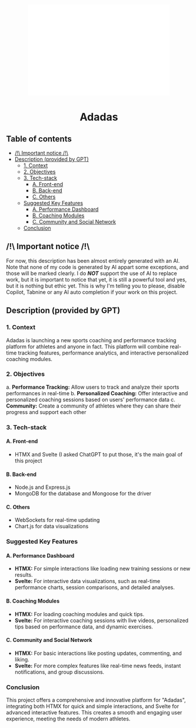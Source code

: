 <!-- Use of Markdown All in One -> https://marketplace.cursorapi.com/items?itemName=yzhang.markdown-all-in-one -->
<!-- Ignoring MD03/no-inline-html for the sake of centering -->

<div align=center> <!-- ignoring MD041/first-line-heading convention for the logo because it's cool -->

![Adadas Logo](logo.svg)

</div>

<h1 align=center>Adadas</h1>

## Table of contents <!-- omit in toc -->

- [/!\\ Important notice /!\\](#-important-notice-)
- [Description (provided by GPT)](#description-provided-by-gpt)
  - [1. Context](#1-context)
  - [2. Objectives](#2-objectives)
  - [3. Tech-stack](#3-tech-stack)
    - [A. Front-end](#a-front-end)
    - [B. Back-end](#b-back-end)
    - [C. Others](#c-others)
  - [Suggested Key Features](#suggested-key-features)
    - [A. Performance Dashboard](#a-performance-dashboard)
    - [B. Coaching Modules](#b-coaching-modules)
    - [C. Community and Social Network](#c-community-and-social-network)
  - [Conclusion](#conclusion)

## /!\ Important notice /!\

For now, this description has been almost entirely generated with an AI. Note that none of my code is generated by AI appart some exceptions, and those will be marked clearly. I do ***NOT*** support the use of AI to replace work, but it is important to notice that yet, it is still a powerful tool and yes, but it is nothing but ethic yet. This is why I'm telling you to please, disable Copilot, Tabnine or any AI auto completion if your work on this project.

## Description (provided by GPT)

### 1. Context

Adadas is launching a new sports coaching and performance tracking platform for athletes and anyone in fact. This platform will combine real-time tracking features, performance analytics, and interactive personalized coaching modules.

### 2. Objectives

a. **Performance Tracking:** Allow users to track and analyze their sports performances in real-time
b. **Personalized Coaching:** Offer interactive and personalized coaching sessions based on users' performance data
c. **Community:** Create a community of athletes where they can share their progress and support each other

### 3. Tech-stack

#### A. Front-end

- HTMX and Svelte (I asked ChatGPT to put those, it's the main goal of this project

#### B. Back-end

- Node.js and Express.js
- MongoDB for the database and Mongoose for the driver

#### C. Others

- WebSockets for real-time updating
- Chart.js for data visualizations

### Suggested Key Features

#### A. Performance Dashboard

- **HTMX:** For simple interactions like loading new training sessions or new results.
- **Svelte:** For interactive data visualizations, such as real-time performance charts, session comparisons, and detailed analyses.

#### B. Coaching Modules

- **HTMX:** For loading coaching modules and quick tips.
- **Svelte:** For interactive coaching sessions with live videos, personalized tips based on performance data, and dynamic exercises.

#### C. Community and Social Network

- **HTMX:** For basic interactions like posting updates, commenting, and liking.
- **Svelte:** For more complex features like real-time news feeds, instant notifications, and group discussions.

### Conclusion

This project offers a comprehensive and innovative platform for "Adadas", integrating both HTMX for quick and simple interactions, and Svelte for advanced interactive features. This creates a smooth and engaging user experience, meeting the needs of modern athletes.
